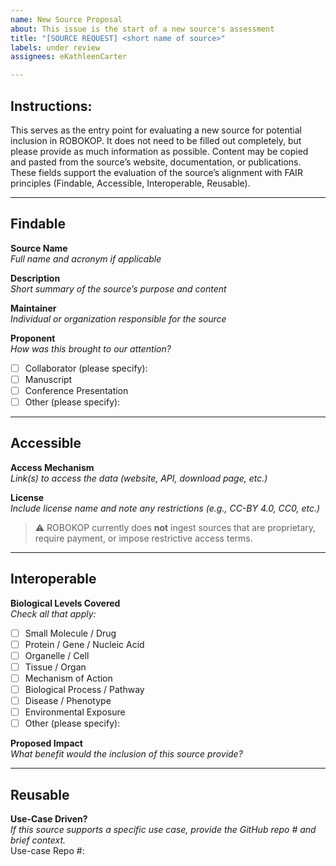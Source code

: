 ```yaml
---
name: New Source Proposal
about: This issue is the start of a new source's assessment
title: "[SOURCE REQUEST] <short name of source>"
labels: under review
assignees: eKathleenCarter

---
```


## Instructions: 
This serves as the entry point for evaluating a new source for potential inclusion in ROBOKOP. It does not need to be filled out completely, but please provide as much information as possible. Content may be copied and pasted from the source’s website, documentation, or publications. These fields support the evaluation of the source’s alignment with FAIR principles (Findable, Accessible, Interoperable, Reusable).

---

## Findable

**Source Name**  
_Full name and acronym if applicable_  
<!-- e.g., Comparative Toxicogenomics Database (CTD) -->


**Description**  
_Short summary of the source’s purpose and content_  
<!-- Enter Description below -->

**Maintainer**  
_Individual or organization responsible for the source_  
<!-- Enter Mainter below -->


**Proponent**  
_How was this brought to our attention?_  
- [ ] Collaborator (please specify):
- [ ] Manuscript  
- [ ] Conference Presentation  
- [ ] Other (please specify):

---

## Accessible

**Access Mechanism**  
_Link(s) to access the data (website, API, download page, etc.)_  
<!-- Enter Link below -->

**License**  
_Include license name and note any restrictions (e.g., CC-BY 4.0, CC0, etc.)_  
> ⚠️ ROBOKOP currently does **not** ingest sources that are proprietary, require payment, or impose restrictive access terms.
<!-- Enter License below -->

---

## Interoperable

**Biological Levels Covered**  
_Check all that apply:_  
- [ ] Small Molecule / Drug  
- [ ] Protein / Gene / Nucleic Acid  
- [ ] Organelle / Cell  
- [ ] Tissue / Organ  
- [ ] Mechanism of Action  
- [ ] Biological Process / Pathway  
- [ ] Disease / Phenotype  
- [ ] Environmental Exposure  
- [ ] Other (please specify):

**Proposed Impact**  
_What benefit would the inclusion of this source provide?_  
<!-- Enter Proposed Impact below -->

---

## Reusable

**Use-Case Driven?**  
_If this source supports a specific use case, provide the GitHub repo # and brief context._  
Use-case Repo #: 
<!-- Enter Use-case link below -->

<!-- Enter Proposed Impact below -->
